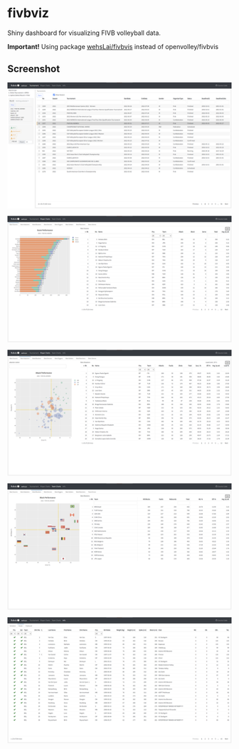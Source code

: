 # fivbviz

Shiny dashboard for visualizing FIVB volleyball data.

**Important!** Using package [wehsLai/fivbvis](https://github.com/wehsLai/fivbvis) instead of openvolley/fivbvis

## Screenshot

![](asset/open.png)

![](asset/player_scorer.png)

![](asset/player_attacker.png)

![](asset/team_blocker.png)

![](asset/roster.png)
